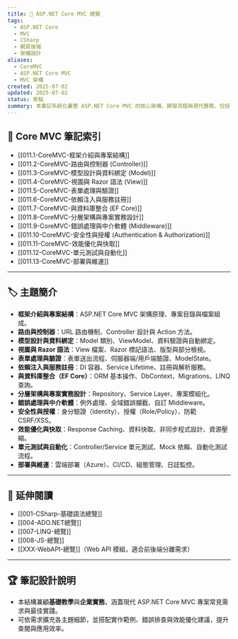 ```yaml
---
title: 🧩 ASP.NET Core MVC 總覽
tags:
  - ASP.NET Core
  - MVC
  - CSharp
  - 網頁後端
  - 架構設計
aliases:
  - CoreMVC
  - ASP.NET Core MVC
  - MVC 架構
created: 2025-07-02
updated: 2025-07-02
status: 草稿
summary: 本筆記系統化彙整 ASP.NET Core MVC 的核心架構、開發流程與現代實務，包括 Controller、View、Model、Routing、驗證、Razor、依賴注入、資料庫、分層設計、安全性、效能、測試與部署，適合作為後端開發快速查閱與整合參考。
---
```


## 📘 Core MVC 筆記索引

- [[011.1-CoreMVC-框架介紹與專案結構]]
- [[011.2-CoreMVC-路由與控制器 (Controller)]]
- [[011.3-CoreMVC-模型設計與資料綁定 (Model)]]
- [[011.4-CoreMVC-視圖與 Razor 語法 (View)]]
- [[011.5-CoreMVC-表單處理與驗證]]
- [[011.6-CoreMVC-依賴注入與服務註冊]]
- [[011.7-CoreMVC-與資料庫整合 (EF Core)]]
- [[011.8-CoreMVC-分層架構與專案實務設計]]
- [[011.9-CoreMVC-錯誤處理與中介軟體 (Middleware)]]
- [[011.10-CoreMVC-安全性與授權 (Authentication & Authorization)]]
- [[011.11-CoreMVC-效能優化與快取]]
- [[011.12-CoreMVC-單元測試與自動化]]
- [[011.13-CoreMVC-部署與維運]]

---

## 🏷️ 主題簡介

- **框架介紹與專案結構**：ASP.NET Core MVC 架構原理、專案目錄與檔案組成。
- **路由與控制器**：URL 路由機制、Controller 設計與 Action 方法。
- **模型設計與資料綁定**：Model 類別、ViewModel、資料驗證與自動綁定。
- **視圖與 Razor 語法**：View 檔案、Razor 標記語法、版型與部分檢視。
- **表單處理與驗證**：表單送出流程、伺服器端/用戶端驗證、ModelState。
- **依賴注入與服務註冊**：DI 容器、Service Lifetime、註冊與解析服務。
- **與資料庫整合（EF Core）**：ORM 基本操作、DbContext、Migrations、LINQ 查詢。
- **分層架構與專案實務設計**：Repository、Service Layer、專案模組化。
- **錯誤處理與中介軟體**：例外處理、全域錯誤攔截、自訂 Middleware。
- **安全性與授權**：身分驗證（Identity）、授權（Role/Policy）、防範 CSRF/XSS。
- **效能優化與快取**：Response Caching、資料快取、非同步程式設計、資源壓縮。
- **單元測試與自動化**：Controller/Service 單元測試、Mock 依賴、自動化測試流程。
- **部署與維運**：雲端部署（Azure）、CI/CD、組態管理、日誌監控。

---

## 🔁 延伸閱讀

- [[001-CSharp-基礎語法總覽]]
- [[004-ADO.NET總覽]]
- [[007-LINQ-總覽]]
- [[008-JS-總覽]]
- [[XXX-WebAPI-總覽]]（Web API 模組，適合前後端分離需求）

---

## 🏆 筆記設計說明

- 本結構兼顧**基礎教學**與**企業實務**，涵蓋現代 ASP.NET Core MVC 專案常見需求與最佳實踐。
- 可依需求擴充各主題細節，並搭配實作範例、錯誤排查與效能優化建議，提升查閱與應用效率。
